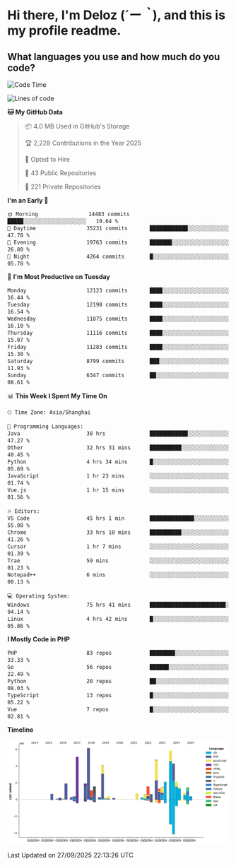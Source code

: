 # **Hi there, I'm Deloz (*´ー｀*), and this is my profile readme.**

## **What languages you use and how much do you code?**

<!--START_SECTION:waka-->
![Code Time](http://img.shields.io/badge/Code%20Time-7%2C642%20hrs%2034%20mins-blue)

![Lines of code](https://img.shields.io/badge/From%20Hello%20World%20I%27ve%20Written-54.0%20million%20lines%20of%20code-blue)

**🐱 My GitHub Data** 

> 📦 4.0 MB Used in GitHub's Storage 
 > 
> 🏆 2,228 Contributions in the Year 2025
 > 
> 💼 Opted to Hire
 > 
> 📜 43 Public Repositories 
 > 
> 🔑 221 Private Repositories 
 > 
**I'm an Early 🐤** 

```text
🌞 Morning                14483 commits       █████░░░░░░░░░░░░░░░░░░░░   19.64 % 
🌆 Daytime                35231 commits       ████████████░░░░░░░░░░░░░   47.78 % 
🌃 Evening                19763 commits       ███████░░░░░░░░░░░░░░░░░░   26.80 % 
🌙 Night                  4264 commits        █░░░░░░░░░░░░░░░░░░░░░░░░   05.78 % 
```
📅 **I'm Most Productive on Tuesday** 

```text
Monday                   12123 commits       ████░░░░░░░░░░░░░░░░░░░░░   16.44 % 
Tuesday                  12198 commits       ████░░░░░░░░░░░░░░░░░░░░░   16.54 % 
Wednesday                11875 commits       ████░░░░░░░░░░░░░░░░░░░░░   16.10 % 
Thursday                 11116 commits       ████░░░░░░░░░░░░░░░░░░░░░   15.07 % 
Friday                   11283 commits       ████░░░░░░░░░░░░░░░░░░░░░   15.30 % 
Saturday                 8799 commits        ███░░░░░░░░░░░░░░░░░░░░░░   11.93 % 
Sunday                   6347 commits        ██░░░░░░░░░░░░░░░░░░░░░░░   08.61 % 
```


📊 **This Week I Spent My Time On** 

```text
🕑︎ Time Zone: Asia/Shanghai

💬 Programming Languages: 
Java                     38 hrs              ████████████░░░░░░░░░░░░░   47.27 % 
Other                    32 hrs 31 mins      ██████████░░░░░░░░░░░░░░░   40.45 % 
Python                   4 hrs 34 mins       █░░░░░░░░░░░░░░░░░░░░░░░░   05.69 % 
JavaScript               1 hr 23 mins        ░░░░░░░░░░░░░░░░░░░░░░░░░   01.74 % 
Vue.js                   1 hr 15 mins        ░░░░░░░░░░░░░░░░░░░░░░░░░   01.56 % 

🔥 Editors: 
VS Code                  45 hrs 1 min        ██████████████░░░░░░░░░░░   55.98 % 
Chrome                   33 hrs 10 mins      ██████████░░░░░░░░░░░░░░░   41.26 % 
Cursor                   1 hr 7 mins         ░░░░░░░░░░░░░░░░░░░░░░░░░   01.39 % 
Trae                     59 mins             ░░░░░░░░░░░░░░░░░░░░░░░░░   01.23 % 
Notepad++                6 mins              ░░░░░░░░░░░░░░░░░░░░░░░░░   00.13 % 

💻 Operating System: 
Windows                  75 hrs 41 mins      ████████████████████████░   94.14 % 
Linux                    4 hrs 42 mins       █░░░░░░░░░░░░░░░░░░░░░░░░   05.86 % 
```

**I Mostly Code in PHP** 

```text
PHP                      83 repos            ████████░░░░░░░░░░░░░░░░░   33.33 % 
Go                       56 repos            ██████░░░░░░░░░░░░░░░░░░░   22.49 % 
Python                   20 repos            ██░░░░░░░░░░░░░░░░░░░░░░░   08.03 % 
TypeScript               13 repos            █░░░░░░░░░░░░░░░░░░░░░░░░   05.22 % 
Vue                      7 repos             █░░░░░░░░░░░░░░░░░░░░░░░░   02.81 % 
```



**Timeline**

![Lines of Code chart](https://raw.githubusercontent.com/deloz/deloz/main/assets/bar_graph.png)


 Last Updated on 27/09/2025 22:13:26 UTC
<!--END_SECTION:waka-->
